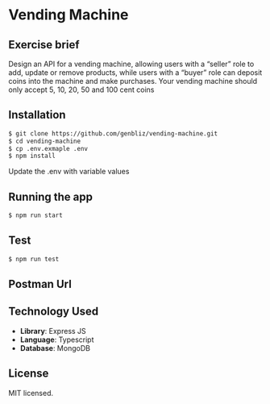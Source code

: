 # Vending Machine

## Exercise brief

Design an API for a vending machine, allowing users with a “seller” role to add, update or remove
products, while users with a “buyer” role can deposit coins into the machine and make purchases.
Your vending machine should only accept 5, 10, 20, 50 and 100 cent coins

## Installation

```bash
$ git clone https://github.com/genbliz/vending-machine.git
$ cd vending-machine
$ cp .env.exmaple .env
$ npm install
```
Update the .env with variable values

## Running the app

```bash
$ npm run start

```

## Test

```bash
$ npm run test
```

## Postman Url

## Technology Used
* **Library**: Express JS
* **Language**: Typescript
* **Database**: MongoDB

## License

MIT licensed.
